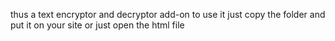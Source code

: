 thus a text encryptor and decryptor add-on to use it just copy the folder and put it on your site or just open the html file























